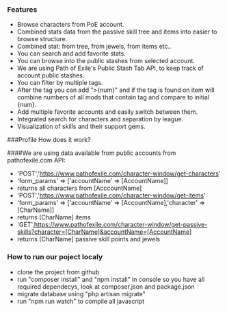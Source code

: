 ### Features

- Browse characters from PoE account.
- Combined stats data from the passive skill tree and items into easier to browse structure.
- Combined stat: from tree, from jewels, from items etc..
- You can search and add favorite stats.
- You can browse into the public stashes from selected account. 
- We are using Path of Exile's Public Stash Tab API, to keep track of account public stashes.
- You can filter by multiple tags.
- After the tag you can add ">{num}" and if the tag is found on item will combine numbers of all mods that contain tag and compare to initial {num}.
- Add multiple favorite accounts and easily switch between them.
- Integrated search for characters and separation by league.
- Visualization of skills and their support gems.

###Profile How does it work?

####We are using data available from public accounts from pathofexile.com API:
- 'POST','https://www.pathofexile.com/character-window/get-characters' 
- 'form_params' => ['accountName' => [AccountName]] 
- returns all characters from [AcccountName]
- 'POST','https://www.pathofexile.com/character-window/get-items' 
- 'form_params' => ['accountName' => [AccountName],'character' => [CharName]] 
- returns [CharName] items
- 'GET',https://www.pathofexile.com/character-window/get-passive-skills?character=[CharName]&accountName=[AccountName] 
- returns [CharName] passive skill points and jewels

### How to run our poject localy
- clone the project from github
- run "composer install" and "npm install" in console so you have all required dependecys, look at composer.json and package.json
- migrate database using "php artisan migrate"
- run "npm run watch" to compile all javascript